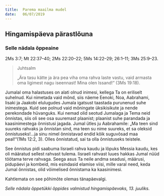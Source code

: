 ```yaml
---
title:  Parema maailma mudel
date:   06/07/2019
---
```

## Hingamispäeva pärastlõuna

### Selle nädala õppeaine
2Ms 3:7; Mt 22:37–40; 2Ms 22:20–22; 5Ms 14:22–29; 26:1–11; 3Ms 25:9–23.

> <p>Juhtsalm</p>
> „Ära tasu kätte ja ära pea viha oma rahva laste vastu, vaid armasta oma ligimest nagu iseennast! Mina olen Issand!“ (3Ms 19:18).

Jumalal oma halastuses on alati olnud inimesi, kellega Ta on eriliselt suhelnud. Kui nimetada vaid mõnd, siis näeme Eenoki, Noa, Aabrahami, Iisaki ja Jaakobi elulugudes Jumala igatsust taastada purunenud suhe inimestega. Kuid see polnud vaid mõningate üksikisikute ja nende perekondade hüvanguks. Kui nemad olid seotud Jumalaga ja Tema neid õnnistas, siis oli see osa suuremast plaanist; plaanist suhe parandada ja kaasinimestega õnnistusi jagada. Jumal ütles ju Aabrahamile: „Ma teen sind suureks rahvaks ja õnnistan sind, ma teen su nime suureks, et sa oleksid õnnistuseks!...ja sinu nimel õnnistavad endid kõik suguvõsad maa peal!“(1Ms 12:2, 3). Olles õnnistatud, sai ta olla õnnistuseks teistele.

See õnnistus pidi saabuma Iisraeli rahva kaudu ja lõpuks Messia kaudu, kes oli määratud sellest rahvast tulema. Iisraeli rahvast luues hakkas Jumal nüüd töötama terve rahvaga. Seega asus Ta neile andma seadusi, määrusi, pidupäevi ja kombeid, mis esindasid elamise viisi, mille varal need, keda Jumal õnnistas, olid võimelised õnnistama ka kaasinimesi.

Kahtlemata on see põhimõte olemas tänapäevalgi.

_Selle nädala õppetükki õppides valmistud hingamispäevaks, 13. juuliks._
